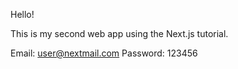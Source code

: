 Hello!

This is my second web app using the Next.js tutorial. 

Email: user@nextmail.com
Password: 123456
